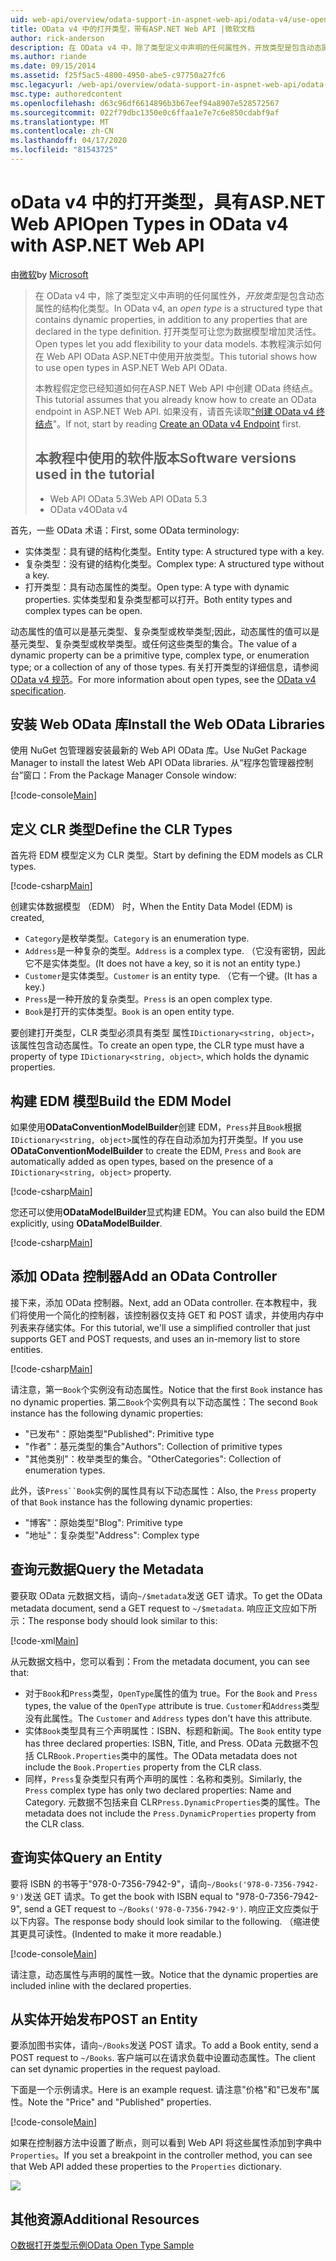 ```yaml
---
uid: web-api/overview/odata-support-in-aspnet-web-api/odata-v4/use-open-types-in-odata-v4
title: OData v4 中的打开类型，带有ASP.NET Web API |微软文档
author: rick-anderson
description: 在 OData v4 中，除了类型定义中声明的任何属性外，开放类型是包含动态属性的结构化类型。 打开...
ms.author: riande
ms.date: 09/15/2014
ms.assetid: f25f5ac5-4800-4950-abe5-c97750a27fc6
msc.legacyurl: /web-api/overview/odata-support-in-aspnet-web-api/odata-v4/use-open-types-in-odata-v4
msc.type: authoredcontent
ms.openlocfilehash: d63c96df6614896b3b67eef94a8907e528572567
ms.sourcegitcommit: 022f79dbc1350e0c6ffaa1e7e7c6e850cdabf9af
ms.translationtype: MT
ms.contentlocale: zh-CN
ms.lasthandoff: 04/17/2020
ms.locfileid: "81543725"
---
```

# <a name="open-types-in-odata-v4-with-aspnet-web-api"></a><span data-ttu-id="2c80e-104">oData v4 中的打开类型，具有ASP.NET Web API</span><span class="sxs-lookup"><span data-stu-id="2c80e-104">Open Types in OData v4 with ASP.NET Web API</span></span>

<span data-ttu-id="2c80e-105">由[微软](https://github.com/microsoft)</span><span class="sxs-lookup"><span data-stu-id="2c80e-105">by [Microsoft](https://github.com/microsoft)</span></span>

> <span data-ttu-id="2c80e-106">在 OData v4 中，除了类型定义中声明的任何属性外，*开放类型*是包含动态属性的结构化类型。</span><span class="sxs-lookup"><span data-stu-id="2c80e-106">In OData v4, an *open type* is a structured type that contains dynamic properties, in addition to any properties that are declared in the type definition.</span></span> <span data-ttu-id="2c80e-107">打开类型可让您为数据模型增加灵活性。</span><span class="sxs-lookup"><span data-stu-id="2c80e-107">Open types let you add flexibility to your data models.</span></span> <span data-ttu-id="2c80e-108">本教程演示如何在 Web API OData ASP.NET中使用开放类型。</span><span class="sxs-lookup"><span data-stu-id="2c80e-108">This tutorial shows how to use open types in ASP.NET Web API OData.</span></span>
> 
> <span data-ttu-id="2c80e-109">本教程假定您已经知道如何在ASP.NET Web API 中创建 OData 终结点。</span><span class="sxs-lookup"><span data-stu-id="2c80e-109">This tutorial assumes that you already know how to create an OData endpoint in ASP.NET Web API.</span></span> <span data-ttu-id="2c80e-110">如果没有，请首先读取["创建 OData v4 终结点](create-an-odata-v4-endpoint.md)"。</span><span class="sxs-lookup"><span data-stu-id="2c80e-110">If not, start by reading [Create an OData v4 Endpoint](create-an-odata-v4-endpoint.md) first.</span></span>
> 
> ## <a name="software-versions-used-in-the-tutorial"></a><span data-ttu-id="2c80e-111">本教程中使用的软件版本</span><span class="sxs-lookup"><span data-stu-id="2c80e-111">Software versions used in the tutorial</span></span>
> 
> 
> - <span data-ttu-id="2c80e-112">Web API OData 5.3</span><span class="sxs-lookup"><span data-stu-id="2c80e-112">Web API OData 5.3</span></span>
> - <span data-ttu-id="2c80e-113">OData v4</span><span class="sxs-lookup"><span data-stu-id="2c80e-113">OData v4</span></span>

<span data-ttu-id="2c80e-114">首先，一些 OData 术语：</span><span class="sxs-lookup"><span data-stu-id="2c80e-114">First, some OData terminology:</span></span>

- <span data-ttu-id="2c80e-115">实体类型：具有键的结构化类型。</span><span class="sxs-lookup"><span data-stu-id="2c80e-115">Entity type: A structured type with a key.</span></span>
- <span data-ttu-id="2c80e-116">复杂类型：没有键的结构化类型。</span><span class="sxs-lookup"><span data-stu-id="2c80e-116">Complex type: A structured type without a key.</span></span>
- <span data-ttu-id="2c80e-117">打开类型：具有动态属性的类型。</span><span class="sxs-lookup"><span data-stu-id="2c80e-117">Open type: A type with dynamic properties.</span></span> <span data-ttu-id="2c80e-118">实体类型和复杂类型都可以打开。</span><span class="sxs-lookup"><span data-stu-id="2c80e-118">Both entity types and complex types can be open.</span></span>

<span data-ttu-id="2c80e-119">动态属性的值可以是基元类型、复杂类型或枚举类型;因此，动态属性的值可以是基元类型、复杂类型或枚举类型。或任何这些类型的集合。</span><span class="sxs-lookup"><span data-stu-id="2c80e-119">The value of a dynamic property can be a primitive type, complex type, or enumeration type; or a collection of any of those types.</span></span> <span data-ttu-id="2c80e-120">有关打开类型的详细信息，请参阅[OData v4 规范](http://www.odata.org/documentation/odata-version-4-0/)。</span><span class="sxs-lookup"><span data-stu-id="2c80e-120">For more information about open types, see the [OData v4 specification](http://www.odata.org/documentation/odata-version-4-0/).</span></span>

## <a name="install-the-web-odata-libraries"></a><span data-ttu-id="2c80e-121">安装 Web OData 库</span><span class="sxs-lookup"><span data-stu-id="2c80e-121">Install the Web OData Libraries</span></span>

<span data-ttu-id="2c80e-122">使用 NuGet 包管理器安装最新的 Web API OData 库。</span><span class="sxs-lookup"><span data-stu-id="2c80e-122">Use NuGet Package Manager to install the latest Web API OData libraries.</span></span> <span data-ttu-id="2c80e-123">从“程序包管理器控制台”窗口：</span><span class="sxs-lookup"><span data-stu-id="2c80e-123">From the Package Manager Console window:</span></span>

[!code-console[Main](use-open-types-in-odata-v4/samples/sample1.cmd)]

## <a name="define-the-clr-types"></a><span data-ttu-id="2c80e-124">定义 CLR 类型</span><span class="sxs-lookup"><span data-stu-id="2c80e-124">Define the CLR Types</span></span>

<span data-ttu-id="2c80e-125">首先将 EDM 模型定义为 CLR 类型。</span><span class="sxs-lookup"><span data-stu-id="2c80e-125">Start by defining the EDM models as CLR types.</span></span>

[!code-csharp[Main](use-open-types-in-odata-v4/samples/sample2.cs)]

<span data-ttu-id="2c80e-126">创建实体数据模型 （EDM） 时，</span><span class="sxs-lookup"><span data-stu-id="2c80e-126">When the Entity Data Model (EDM) is created,</span></span>

- <span data-ttu-id="2c80e-127">`Category`是枚举类型。</span><span class="sxs-lookup"><span data-stu-id="2c80e-127">`Category` is an enumeration type.</span></span>
- <span data-ttu-id="2c80e-128">`Address`是一种复杂的类型。</span><span class="sxs-lookup"><span data-stu-id="2c80e-128">`Address` is a complex type.</span></span> <span data-ttu-id="2c80e-129">（它没有密钥，因此它不是实体类型。</span><span class="sxs-lookup"><span data-stu-id="2c80e-129">(It does not have a key, so it is not an entity type.)</span></span>
- <span data-ttu-id="2c80e-130">`Customer`是实体类型。</span><span class="sxs-lookup"><span data-stu-id="2c80e-130">`Customer` is an entity type.</span></span> <span data-ttu-id="2c80e-131">（它有一个键。</span><span class="sxs-lookup"><span data-stu-id="2c80e-131">(It has a key.)</span></span>
- <span data-ttu-id="2c80e-132">`Press`是一种开放的复杂类型。</span><span class="sxs-lookup"><span data-stu-id="2c80e-132">`Press` is an open complex type.</span></span>
- <span data-ttu-id="2c80e-133">`Book`是打开的实体类型。</span><span class="sxs-lookup"><span data-stu-id="2c80e-133">`Book` is an open entity type.</span></span>

<span data-ttu-id="2c80e-134">要创建打开类型，CLR 类型必须具有类型 属性`IDictionary<string, object>`，该属性包含动态属性。</span><span class="sxs-lookup"><span data-stu-id="2c80e-134">To create an open type, the CLR type must have a property of type `IDictionary<string, object>`, which holds the dynamic properties.</span></span>

## <a name="build-the-edm-model"></a><span data-ttu-id="2c80e-135">构建 EDM 模型</span><span class="sxs-lookup"><span data-stu-id="2c80e-135">Build the EDM Model</span></span>

<span data-ttu-id="2c80e-136">如果使用**ODataConventionModelBuilder**创建 EDM，`Press`并且`Book`根据`IDictionary<string, object>`属性的存在自动添加为打开类型。</span><span class="sxs-lookup"><span data-stu-id="2c80e-136">If you use **ODataConventionModelBuilder** to create the EDM, `Press` and `Book` are automatically added as open types, based on the presence of a `IDictionary<string, object>` property.</span></span>

[!code-csharp[Main](use-open-types-in-odata-v4/samples/sample3.cs)]

<span data-ttu-id="2c80e-137">您还可以使用**ODataModelBuilder**显式构建 EDM。</span><span class="sxs-lookup"><span data-stu-id="2c80e-137">You can also build the EDM explicitly, using **ODataModelBuilder**.</span></span>

[!code-csharp[Main](use-open-types-in-odata-v4/samples/sample4.cs)]

## <a name="add-an-odata-controller"></a><span data-ttu-id="2c80e-138">添加 OData 控制器</span><span class="sxs-lookup"><span data-stu-id="2c80e-138">Add an OData Controller</span></span>

<span data-ttu-id="2c80e-139">接下来，添加 OData 控制器。</span><span class="sxs-lookup"><span data-stu-id="2c80e-139">Next, add an OData controller.</span></span> <span data-ttu-id="2c80e-140">在本教程中，我们将使用一个简化的控制器，该控制器仅支持 GET 和 POST 请求，并使用内存中列表来存储实体。</span><span class="sxs-lookup"><span data-stu-id="2c80e-140">For this tutorial, we'll use a simplified controller that just supports GET and POST requests, and uses an in-memory list to store entities.</span></span>

[!code-csharp[Main](use-open-types-in-odata-v4/samples/sample5.cs)]

<span data-ttu-id="2c80e-141">请注意，第一`Book`个实例没有动态属性。</span><span class="sxs-lookup"><span data-stu-id="2c80e-141">Notice that the first `Book` instance has no dynamic properties.</span></span> <span data-ttu-id="2c80e-142">第二`Book`个实例具有以下动态属性：</span><span class="sxs-lookup"><span data-stu-id="2c80e-142">The second `Book` instance has the following dynamic properties:</span></span>

- <span data-ttu-id="2c80e-143">"已发布"：原始类型</span><span class="sxs-lookup"><span data-stu-id="2c80e-143">"Published": Primitive type</span></span>
- <span data-ttu-id="2c80e-144">"作者"：基元类型的集合</span><span class="sxs-lookup"><span data-stu-id="2c80e-144">"Authors": Collection of primitive types</span></span>
- <span data-ttu-id="2c80e-145">"其他类别"：枚举类型的集合。</span><span class="sxs-lookup"><span data-stu-id="2c80e-145">"OtherCategories": Collection of enumeration types.</span></span>

<span data-ttu-id="2c80e-146">此外，该`Press``Book`实例的属性具有以下动态属性：</span><span class="sxs-lookup"><span data-stu-id="2c80e-146">Also, the `Press` property of that `Book` instance has the following dynamic properties:</span></span>

- <span data-ttu-id="2c80e-147">"博客"：原始类型</span><span class="sxs-lookup"><span data-stu-id="2c80e-147">"Blog": Primitive type</span></span>
- <span data-ttu-id="2c80e-148">"地址"：复杂类型</span><span class="sxs-lookup"><span data-stu-id="2c80e-148">"Address": Complex type</span></span>

## <a name="query-the-metadata"></a><span data-ttu-id="2c80e-149">查询元数据</span><span class="sxs-lookup"><span data-stu-id="2c80e-149">Query the Metadata</span></span>

<span data-ttu-id="2c80e-150">要获取 OData 元数据文档，请向`~/$metadata`发送 GET 请求。</span><span class="sxs-lookup"><span data-stu-id="2c80e-150">To get the OData metadata document, send a GET request to `~/$metadata`.</span></span> <span data-ttu-id="2c80e-151">响应正文应如下所示：</span><span class="sxs-lookup"><span data-stu-id="2c80e-151">The response body should look similar to this:</span></span>

[!code-xml[Main](use-open-types-in-odata-v4/samples/sample6.xml?highlight=5,21)]

<span data-ttu-id="2c80e-152">从元数据文档中，您可以看到：</span><span class="sxs-lookup"><span data-stu-id="2c80e-152">From the metadata document, you can see that:</span></span>

- <span data-ttu-id="2c80e-153">对于`Book`和`Press`类型，`OpenType`属性的值为 true。</span><span class="sxs-lookup"><span data-stu-id="2c80e-153">For the `Book` and `Press` types, the value of the `OpenType` attribute is true.</span></span> <span data-ttu-id="2c80e-154">`Customer`和`Address`类型没有此属性。</span><span class="sxs-lookup"><span data-stu-id="2c80e-154">The `Customer` and `Address` types don't have this attribute.</span></span>
- <span data-ttu-id="2c80e-155">实体`Book`类型具有三个声明属性：ISBN、标题和新闻。</span><span class="sxs-lookup"><span data-stu-id="2c80e-155">The `Book` entity type has three declared properties: ISBN, Title, and Press.</span></span> <span data-ttu-id="2c80e-156">OData 元数据不包括 CLR`Book.Properties`类中的属性。</span><span class="sxs-lookup"><span data-stu-id="2c80e-156">The OData metadata does not include the `Book.Properties` property from the CLR class.</span></span>
- <span data-ttu-id="2c80e-157">同样，`Press`复杂类型只有两个声明的属性：名称和类别。</span><span class="sxs-lookup"><span data-stu-id="2c80e-157">Similarly, the `Press` complex type has only two declared properties: Name and Category.</span></span> <span data-ttu-id="2c80e-158">元数据不包括来自 CLR`Press.DynamicProperties`类的属性。</span><span class="sxs-lookup"><span data-stu-id="2c80e-158">The metadata does not include the `Press.DynamicProperties` property from the CLR class.</span></span>

## <a name="query-an-entity"></a><span data-ttu-id="2c80e-159">查询实体</span><span class="sxs-lookup"><span data-stu-id="2c80e-159">Query an Entity</span></span>

<span data-ttu-id="2c80e-160">要将 ISBN 的书等于"978-0-7356-7942-9"，请向`~/Books('978-0-7356-7942-9')`发送 GET 请求。</span><span class="sxs-lookup"><span data-stu-id="2c80e-160">To get the book with ISBN equal to "978-0-7356-7942-9", send a GET request to `~/Books('978-0-7356-7942-9')`.</span></span> <span data-ttu-id="2c80e-161">响应正文应类似于以下内容。</span><span class="sxs-lookup"><span data-stu-id="2c80e-161">The response body should look similar to the following.</span></span> <span data-ttu-id="2c80e-162">（缩进使其更具可读性。</span><span class="sxs-lookup"><span data-stu-id="2c80e-162">(Indented to make it more readable.)</span></span>

[!code-console[Main](use-open-types-in-odata-v4/samples/sample7.cmd?highlight=8-13,15-23)]

<span data-ttu-id="2c80e-163">请注意，动态属性与声明的属性一致。</span><span class="sxs-lookup"><span data-stu-id="2c80e-163">Notice that the dynamic properties are included inline with the declared properties.</span></span>

## <a name="post-an-entity"></a><span data-ttu-id="2c80e-164">从实体开始发布</span><span class="sxs-lookup"><span data-stu-id="2c80e-164">POST an Entity</span></span>

<span data-ttu-id="2c80e-165">要添加图书实体，请向`~/Books`发送 POST 请求。</span><span class="sxs-lookup"><span data-stu-id="2c80e-165">To add a Book entity, send a POST request to `~/Books`.</span></span> <span data-ttu-id="2c80e-166">客户端可以在请求负载中设置动态属性。</span><span class="sxs-lookup"><span data-stu-id="2c80e-166">The client can set dynamic properties in the request payload.</span></span>

<span data-ttu-id="2c80e-167">下面是一个示例请求。</span><span class="sxs-lookup"><span data-stu-id="2c80e-167">Here is an example request.</span></span> <span data-ttu-id="2c80e-168">请注意"价格"和"已发布"属性。</span><span class="sxs-lookup"><span data-stu-id="2c80e-168">Note the "Price" and "Published" properties.</span></span>

[!code-console[Main](use-open-types-in-odata-v4/samples/sample8.cmd?highlight=10)]

<span data-ttu-id="2c80e-169">如果在控制器方法中设置了断点，则可以看到 Web API 将这些属性添加到字典中`Properties`。</span><span class="sxs-lookup"><span data-stu-id="2c80e-169">If you set a breakpoint in the controller method, you can see that Web API added these properties to the `Properties` dictionary.</span></span>

![](use-open-types-in-odata-v4/_static/image1.png)

## <a name="additional-resources"></a><span data-ttu-id="2c80e-170">其他资源</span><span class="sxs-lookup"><span data-stu-id="2c80e-170">Additional Resources</span></span>

[<span data-ttu-id="2c80e-171">O数据打开类型示例</span><span class="sxs-lookup"><span data-stu-id="2c80e-171">OData Open Type Sample</span></span>](http://aspnet.codeplex.com/sourcecontrol/latest#Samples/WebApi/OData/v4/ODataOpenTypeSample/ReadMe.txt)

